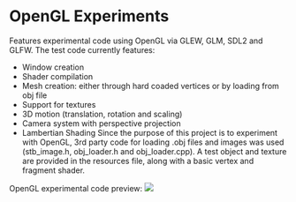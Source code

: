 # OpenGL Experiments
Features experimental code using OpenGL via GLEW, GLM, SDL2 and GLFW. The test code currently features:
  - Window creation
  - Shader compilation
  - Mesh creation: either through hard coaded vertices or by loading from obj file
  - Support for textures
  - 3D motion (translation, rotation and scaling)
  - Camera system with perspective projection
  - Lambertian Shading
Since the purpose of this project is to experiment with OpenGL, 3rd party code for loading .obj files and images was used (stb_image.h, obj_loader.h and obj_loader.cpp). A test object and texture are provided in the resources file, along with a basic vertex and fragment shader.

OpenGL experimental code preview:
![](https://imgur.com/a/P97e60j.png)